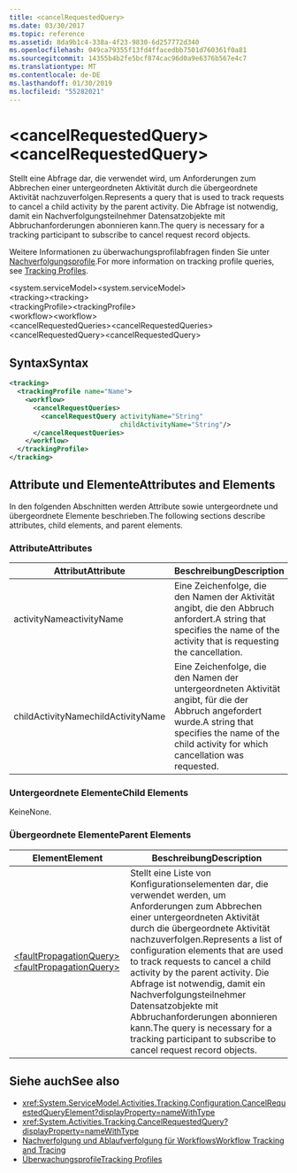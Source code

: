 ```yaml
---
title: <cancelRequestedQuery>
ms.date: 03/30/2017
ms.topic: reference
ms.assetid: 8da9b1c4-338a-4f23-9830-6d257772d340
ms.openlocfilehash: 049ca79355f13fd4ffacedbb7501d760361f0a81
ms.sourcegitcommit: 14355b4b2fe5bcf874cac96d0a9e6376b567e4c7
ms.translationtype: MT
ms.contentlocale: de-DE
ms.lasthandoff: 01/30/2019
ms.locfileid: "55282021"
---
```

# <a name="cancelrequestedquery"></a><span data-ttu-id="8e162-101">\<cancelRequestedQuery></span><span class="sxs-lookup"><span data-stu-id="8e162-101">\<cancelRequestedQuery></span></span>
<span data-ttu-id="8e162-102">Stellt eine Abfrage dar, die verwendet wird, um Anforderungen zum Abbrechen einer untergeordneten Aktivität durch die übergeordnete Aktivität nachzuverfolgen.</span><span class="sxs-lookup"><span data-stu-id="8e162-102">Represents a query that is used to track requests to cancel a child activity by the parent activity.</span></span> <span data-ttu-id="8e162-103">Die Abfrage ist notwendig, damit ein Nachverfolgungsteilnehmer Datensatzobjekte mit Abbruchanforderungen abonnieren kann.</span><span class="sxs-lookup"><span data-stu-id="8e162-103">The query is necessary for a tracking participant to subscribe to cancel request record objects.</span></span>  
  
 <span data-ttu-id="8e162-104">Weitere Informationen zu überwachungsprofilabfragen finden Sie unter [Nachverfolgungsprofile](../../../../../docs/framework/windows-workflow-foundation/tracking-profiles.md).</span><span class="sxs-lookup"><span data-stu-id="8e162-104">For more information on tracking profile queries, see [Tracking Profiles](../../../../../docs/framework/windows-workflow-foundation/tracking-profiles.md).</span></span>  
  
<span data-ttu-id="8e162-105">\<system.serviceModel></span><span class="sxs-lookup"><span data-stu-id="8e162-105">\<system.serviceModel></span></span>  
<span data-ttu-id="8e162-106">\<tracking></span><span class="sxs-lookup"><span data-stu-id="8e162-106">\<tracking></span></span>  
<span data-ttu-id="8e162-107">\<trackingProfile></span><span class="sxs-lookup"><span data-stu-id="8e162-107">\<trackingProfile></span></span>  
<span data-ttu-id="8e162-108">\<workflow></span><span class="sxs-lookup"><span data-stu-id="8e162-108">\<workflow></span></span>  
<span data-ttu-id="8e162-109">\<cancelRequestedQueries></span><span class="sxs-lookup"><span data-stu-id="8e162-109">\<cancelRequestedQueries></span></span>  
<span data-ttu-id="8e162-110">\<cancelRequestedQuery></span><span class="sxs-lookup"><span data-stu-id="8e162-110">\<cancelRequestedQuery></span></span>  
  
## <a name="syntax"></a><span data-ttu-id="8e162-111">Syntax</span><span class="sxs-lookup"><span data-stu-id="8e162-111">Syntax</span></span>  
  
```xml  
<tracking>
  <trackingProfile name="Name">
    <workflow>
      <cancelRequestQueries>
        <cancelRequestQuery activityName="String" 
                            childActivityName="String"/>
      </cancelRequestQueries>
    </workflow>
  </trackingProfile>
</tracking>  
```  
  
## <a name="attributes-and-elements"></a><span data-ttu-id="8e162-112">Attribute und Elemente</span><span class="sxs-lookup"><span data-stu-id="8e162-112">Attributes and Elements</span></span>  
 <span data-ttu-id="8e162-113">In den folgenden Abschnitten werden Attribute sowie untergeordnete und übergeordnete Elemente beschrieben.</span><span class="sxs-lookup"><span data-stu-id="8e162-113">The following sections describe attributes, child elements, and parent elements.</span></span>  
  
### <a name="attributes"></a><span data-ttu-id="8e162-114">Attribute</span><span class="sxs-lookup"><span data-stu-id="8e162-114">Attributes</span></span>  
  
|<span data-ttu-id="8e162-115">Attribut</span><span class="sxs-lookup"><span data-stu-id="8e162-115">Attribute</span></span>|<span data-ttu-id="8e162-116">Beschreibung</span><span class="sxs-lookup"><span data-stu-id="8e162-116">Description</span></span>|  
|---------------|-----------------|  
|<span data-ttu-id="8e162-117">activityName</span><span class="sxs-lookup"><span data-stu-id="8e162-117">activityName</span></span>|<span data-ttu-id="8e162-118">Eine Zeichenfolge, die den Namen der Aktivität angibt, die den Abbruch anfordert.</span><span class="sxs-lookup"><span data-stu-id="8e162-118">A string that specifies the name of the activity that is requesting the cancellation.</span></span>|  
|<span data-ttu-id="8e162-119">childActivityName</span><span class="sxs-lookup"><span data-stu-id="8e162-119">childActivityName</span></span>|<span data-ttu-id="8e162-120">Eine Zeichenfolge, die den Namen der untergeordneten Aktivität angibt, für die der Abbruch angefordert wurde.</span><span class="sxs-lookup"><span data-stu-id="8e162-120">A string that specifies the name of the child activity for which cancellation was requested.</span></span>|  
  
### <a name="child-elements"></a><span data-ttu-id="8e162-121">Untergeordnete Elemente</span><span class="sxs-lookup"><span data-stu-id="8e162-121">Child Elements</span></span>  
 <span data-ttu-id="8e162-122">Keine</span><span class="sxs-lookup"><span data-stu-id="8e162-122">None.</span></span>  
  
### <a name="parent-elements"></a><span data-ttu-id="8e162-123">Übergeordnete Elemente</span><span class="sxs-lookup"><span data-stu-id="8e162-123">Parent Elements</span></span>  
  
|<span data-ttu-id="8e162-124">Element</span><span class="sxs-lookup"><span data-stu-id="8e162-124">Element</span></span>|<span data-ttu-id="8e162-125">Beschreibung</span><span class="sxs-lookup"><span data-stu-id="8e162-125">Description</span></span>|  
|-------------|-----------------|  
|[<span data-ttu-id="8e162-126">\<faultPropagationQuery></span><span class="sxs-lookup"><span data-stu-id="8e162-126">\<faultPropagationQuery></span></span>](../../../../../docs/framework/configure-apps/file-schema/windows-workflow-foundation/faultpropagationquery.md)|<span data-ttu-id="8e162-127">Stellt eine Liste von Konfigurationselementen dar, die verwendet werden, um Anforderungen zum Abbrechen einer untergeordneten Aktivität durch die übergeordnete Aktivität nachzuverfolgen.</span><span class="sxs-lookup"><span data-stu-id="8e162-127">Represents a list of configuration elements that are used to track requests to cancel a child activity by the parent activity.</span></span> <span data-ttu-id="8e162-128">Die Abfrage ist notwendig, damit ein Nachverfolgungsteilnehmer Datensatzobjekte mit Abbruchanforderungen abonnieren kann.</span><span class="sxs-lookup"><span data-stu-id="8e162-128">The query is necessary for a tracking participant to subscribe to cancel request record objects.</span></span>|  
  
## <a name="see-also"></a><span data-ttu-id="8e162-129">Siehe auch</span><span class="sxs-lookup"><span data-stu-id="8e162-129">See also</span></span>
- <xref:System.ServiceModel.Activities.Tracking.Configuration.CancelRequestedQueryElement?displayProperty=nameWithType>
- <xref:System.Activities.Tracking.CancelRequestedQuery?displayProperty=nameWithType>
- [<span data-ttu-id="8e162-130">Nachverfolgung und Ablaufverfolgung für Workflows</span><span class="sxs-lookup"><span data-stu-id="8e162-130">Workflow Tracking and Tracing</span></span>](../../../../../docs/framework/windows-workflow-foundation/workflow-tracking-and-tracing.md)
- [<span data-ttu-id="8e162-131">Überwachungsprofile</span><span class="sxs-lookup"><span data-stu-id="8e162-131">Tracking Profiles</span></span>](../../../../../docs/framework/windows-workflow-foundation/tracking-profiles.md)
